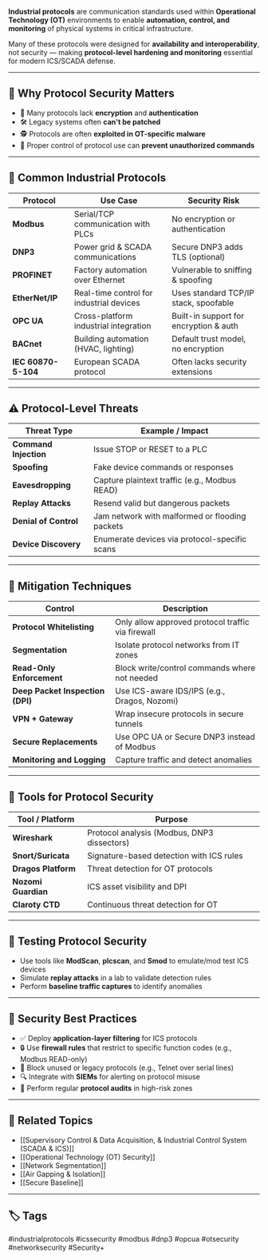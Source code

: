 **Industrial protocols** are communication standards used within **Operational Technology (OT)** environments to enable **automation, control, and monitoring** of physical systems in critical infrastructure.

Many of these protocols were designed for **availability and interoperability**, not security — making **protocol-level hardening and monitoring** essential for modern ICS/SCADA defense.

---

## 🎯 Why Protocol Security Matters

- 🔐 Many protocols lack **encryption** and **authentication**
- 🛠 Legacy systems often **can't be patched**
- 🕵️ Protocols are often **exploited in OT-specific malware**
- 🧱 Proper control of protocol use can **prevent unauthorized commands**

---

## 🔧 Common Industrial Protocols

| Protocol     | Use Case                              | Security Risk                       |
|--------------|----------------------------------------|--------------------------------------|
| **Modbus**    | Serial/TCP communication with PLCs     | No encryption or authentication      |
| **DNP3**      | Power grid & SCADA communications      | Secure DNP3 adds TLS (optional)      |
| **PROFINET**  | Factory automation over Ethernet       | Vulnerable to sniffing & spoofing    |
| **EtherNet/IP** | Real-time control for industrial devices | Uses standard TCP/IP stack, spoofable |
| **OPC UA**    | Cross-platform industrial integration  | Built-in support for encryption & auth |
| **BACnet**    | Building automation (HVAC, lighting)   | Default trust model, no encryption   |
| **IEC 60870-5-104** | European SCADA protocol           | Often lacks security extensions      |

---

## ⚠️ Protocol-Level Threats

| Threat Type                   | Example / Impact                              |
|-------------------------------|-----------------------------------------------|
| **Command Injection**         | Issue STOP or RESET to a PLC                  |
| **Spoofing**                  | Fake device commands or responses             |
| **Eavesdropping**             | Capture plaintext traffic (e.g., Modbus READ) |
| **Replay Attacks**            | Resend valid but dangerous packets            |
| **Denial of Control**         | Jam network with malformed or flooding packets|
| **Device Discovery**          | Enumerate devices via protocol-specific scans |

---

## 🔐 Mitigation Techniques

| Control                  | Description                                         |
|--------------------------|-----------------------------------------------------|
| **Protocol Whitelisting** | Only allow approved protocol traffic via firewall |
| **Segmentation**         | Isolate protocol networks from IT zones            |
| **Read-Only Enforcement**| Block write/control commands where not needed       |
| **Deep Packet Inspection (DPI)** | Use ICS-aware IDS/IPS (e.g., Dragos, Nozomi) |
| **VPN + Gateway**        | Wrap insecure protocols in secure tunnels           |
| **Secure Replacements**  | Use OPC UA or Secure DNP3 instead of Modbus         |
| **Monitoring and Logging**| Capture traffic and detect anomalies               |

---

## 🧰 Tools for Protocol Security

| Tool / Platform        | Purpose                                  |
|------------------------|-------------------------------------------|
| **Wireshark**          | Protocol analysis (Modbus, DNP3 dissectors)|
| **Snort/Suricata**     | Signature-based detection with ICS rules  |
| **Dragos Platform**    | Threat detection for OT protocols         |
| **Nozomi Guardian**    | ICS asset visibility and DPI              |
| **Claroty CTD**        | Continuous threat detection for OT        |

---

## 🧪 Testing Protocol Security

- Use tools like **ModScan**, **plcscan**, and **Smod** to emulate/mod test ICS devices
- Simulate **replay attacks** in a lab to validate detection rules
- Perform **baseline traffic captures** to identify anomalies

---

## 🧱 Security Best Practices

- ✅ Deploy **application-layer filtering** for ICS protocols
- 🔒 Use **firewall rules** that restrict to specific function codes (e.g., Modbus READ-only)
- 🚫 Block unused or legacy protocols (e.g., Telnet over serial lines)
- 🔍 Integrate with **SIEMs** for alerting on protocol misuse
- 🔁 Perform regular **protocol audits** in high-risk zones

---

## 📎 Related Topics

- [[Supervisory Control & Data Acquisition, & Industrial Control System (SCADA & ICS)]]
- [[Operational Technology (OT) Security]]
- [[Network Segmentation]]
- [[Air Gapping & Isolation]]
- [[Secure Baseline]]

---

## 🏷 Tags

#industrialprotocols #icssecurity #modbus #dnp3 #opcua #otsecurity #networksecurity #Security+
